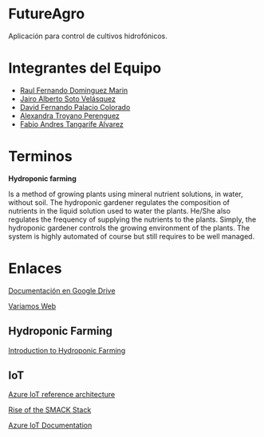 # FutureAgro

Aplicación para control de cultivos hidrofónicos.

# Integrantes del Equipo

- [Raul Fernando Dominguez Marin](rfdomingum@eafit.edu.co)
- [Jairo Alberto Soto Velásquez](jasotov@eafit.edu.co)
- [David Fernando Palacio Colorado](dspalacioc@eafit.edu.co)
- [Alexandra Troyano Perenguez](atroyanop@eafit.edu.co)
- [Fabio Andres Tangarife Alvarez](fatangaria@eafit.edu.co)

# Terminos

**Hydroponic farming**

Is a method of growing plants using mineral nutrient solutions, in water, without soil. The hydroponic gardener regulates the composition of nutrients in the liquid solution used to water the plants. He/She also regulates the frequency of supplying the nutrients to the plants. Simply, the hydroponic gardener controls the growing environment of the plants. The system is highly automated of course but still requires to be well managed.
	
# Enlaces

[Documentación en Google Drive](https://drive.google.com/drive/folders/1yf9pmmHMKh9kFmhu8_8VTCe0MooUW861?usp=sharing)

[Variamos Web](https://variamos.com/variamosweb/#/)

## Hydroponic Farming 

[Introduction to Hydroponic Farming](https://www.cleantechloops.com/hydroponic-farming/)

## IoT
[Azure IoT reference architecture](https://docs.microsoft.com/en-us/azure/architecture/reference-architectures/iot/)

[Rise of the SMACK Stack](https://sweetcode.io/rise-of-smack-stack/)

[Azure IoT Documentation](https://docs.microsoft.com/en-us/azure/iot-fundamentals/)
